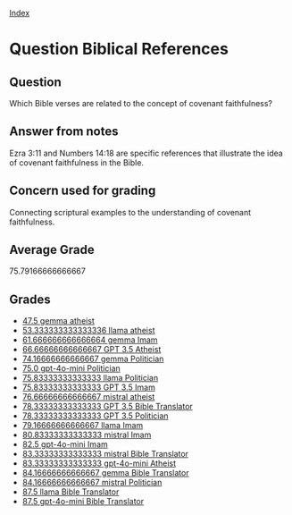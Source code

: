 
[Index](../../index.md)
# Question Biblical References
## Question
Which Bible verses are related to the concept of covenant faithfulness?

## Answer from notes
Ezra 3:11 and Numbers 14:18 are specific references that illustrate the idea of covenant faithfulness in the Bible.

## Concern used for grading
Connecting scriptural examples to the understanding of covenant faithfulness.

## Average Grade
75.79166666666667

## Grades
 * [47.5 gemma atheist](../answers/gemma_atheist/Biblical_References.md)
 * [53.333333333333336 llama atheist](../answers/llama_atheist/Biblical_References.md)
 * [61.666666666666664 gemma Imam](../answers/gemma_Imam/Biblical_References.md)
 * [66.66666666666667 GPT 3.5 Atheist](../answers/GPT_3.5_Atheist/Biblical_References.md)
 * [74.16666666666667 gemma Politician](../answers/gemma_Politician/Biblical_References.md)
 * [75.0 gpt-4o-mini Politician](../answers/gpt-4o-mini_Politician/Biblical_References.md)
 * [75.83333333333333 llama Politician](../answers/llama_Politician/Biblical_References.md)
 * [75.83333333333333 GPT 3.5 Imam](../answers/GPT_3.5_Imam/Biblical_References.md)
 * [76.66666666666667 mistral atheist](../answers/mistral_atheist/Biblical_References.md)
 * [78.33333333333333 GPT 3.5 Bible Translator](../answers/GPT_3.5_Bible_Translator/Biblical_References.md)
 * [78.33333333333333 GPT 3.5 Politician](../answers/GPT_3.5_Politician/Biblical_References.md)
 * [79.16666666666667 llama Imam](../answers/llama_Imam/Biblical_References.md)
 * [80.83333333333333 mistral Imam](../answers/mistral_Imam/Biblical_References.md)
 * [82.5 gpt-4o-mini Imam](../answers/gpt-4o-mini_Imam/Biblical_References.md)
 * [83.33333333333333 mistral Bible Translator](../answers/mistral_Bible_Translator/Biblical_References.md)
 * [83.33333333333333 gpt-4o-mini Atheist](../answers/gpt-4o-mini_Atheist/Biblical_References.md)
 * [84.16666666666667 gemma Bible Translator](../answers/gemma_Bible_Translator/Biblical_References.md)
 * [84.16666666666667 mistral Politician](../answers/mistral_Politician/Biblical_References.md)
 * [87.5 llama Bible Translator](../answers/llama_Bible_Translator/Biblical_References.md)
 * [87.5 gpt-4o-mini Bible Translator](../answers/gpt-4o-mini_Bible_Translator/Biblical_References.md)
